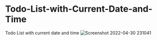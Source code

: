 # Todo-List-with-Current-Date-and-Time
Todo List with current date and time
![Screenshot 2022-04-30 231041](https://user-images.githubusercontent.com/97222016/166116432-eadab380-90ae-4b18-92d9-1db55f04c719.png)
